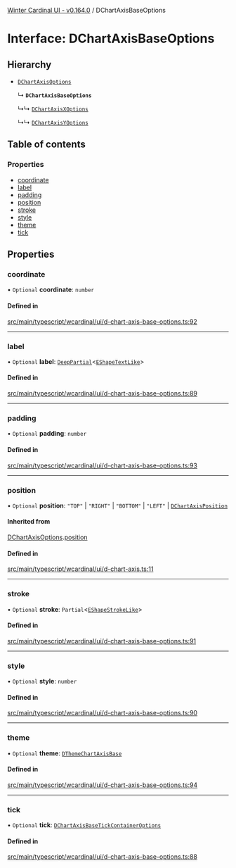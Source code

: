 [Winter Cardinal UI - v0.164.0](../index.md) / DChartAxisBaseOptions

# Interface: DChartAxisBaseOptions

## Hierarchy

- [`DChartAxisOptions`](DChartAxisOptions.md)

  ↳ **`DChartAxisBaseOptions`**

  ↳↳ [`DChartAxisXOptions`](DChartAxisXOptions.md)

  ↳↳ [`DChartAxisYOptions`](DChartAxisYOptions.md)

## Table of contents

### Properties

- [coordinate](DChartAxisBaseOptions.md#coordinate)
- [label](DChartAxisBaseOptions.md#label)
- [padding](DChartAxisBaseOptions.md#padding)
- [position](DChartAxisBaseOptions.md#position)
- [stroke](DChartAxisBaseOptions.md#stroke)
- [style](DChartAxisBaseOptions.md#style)
- [theme](DChartAxisBaseOptions.md#theme)
- [tick](DChartAxisBaseOptions.md#tick)

## Properties

### coordinate

• `Optional` **coordinate**: `number`

#### Defined in

[src/main/typescript/wcardinal/ui/d-chart-axis-base-options.ts:92](https://github.com/winter-cardinal/winter-cardinal-ui/blob/v0.164.0/src/main/typescript/wcardinal/ui/d-chart-axis-base-options.ts#L92)

___

### label

• `Optional` **label**: [`DeepPartial`](../index.md#deeppartial)<[`EShapeTextLike`](EShapeTextLike.md)\>

#### Defined in

[src/main/typescript/wcardinal/ui/d-chart-axis-base-options.ts:89](https://github.com/winter-cardinal/winter-cardinal-ui/blob/v0.164.0/src/main/typescript/wcardinal/ui/d-chart-axis-base-options.ts#L89)

___

### padding

• `Optional` **padding**: `number`

#### Defined in

[src/main/typescript/wcardinal/ui/d-chart-axis-base-options.ts:93](https://github.com/winter-cardinal/winter-cardinal-ui/blob/v0.164.0/src/main/typescript/wcardinal/ui/d-chart-axis-base-options.ts#L93)

___

### position

• `Optional` **position**: ``"TOP"`` \| ``"RIGHT"`` \| ``"BOTTOM"`` \| ``"LEFT"`` \| [`DChartAxisPosition`](../index.md#dchartaxisposition)

#### Inherited from

[DChartAxisOptions](DChartAxisOptions.md).[position](DChartAxisOptions.md#position)

#### Defined in

[src/main/typescript/wcardinal/ui/d-chart-axis.ts:11](https://github.com/winter-cardinal/winter-cardinal-ui/blob/v0.164.0/src/main/typescript/wcardinal/ui/d-chart-axis.ts#L11)

___

### stroke

• `Optional` **stroke**: `Partial`<[`EShapeStrokeLike`](EShapeStrokeLike.md)\>

#### Defined in

[src/main/typescript/wcardinal/ui/d-chart-axis-base-options.ts:91](https://github.com/winter-cardinal/winter-cardinal-ui/blob/v0.164.0/src/main/typescript/wcardinal/ui/d-chart-axis-base-options.ts#L91)

___

### style

• `Optional` **style**: `number`

#### Defined in

[src/main/typescript/wcardinal/ui/d-chart-axis-base-options.ts:90](https://github.com/winter-cardinal/winter-cardinal-ui/blob/v0.164.0/src/main/typescript/wcardinal/ui/d-chart-axis-base-options.ts#L90)

___

### theme

• `Optional` **theme**: [`DThemeChartAxisBase`](DThemeChartAxisBase.md)

#### Defined in

[src/main/typescript/wcardinal/ui/d-chart-axis-base-options.ts:94](https://github.com/winter-cardinal/winter-cardinal-ui/blob/v0.164.0/src/main/typescript/wcardinal/ui/d-chart-axis-base-options.ts#L94)

___

### tick

• `Optional` **tick**: [`DChartAxisBaseTickContainerOptions`](DChartAxisBaseTickContainerOptions.md)

#### Defined in

[src/main/typescript/wcardinal/ui/d-chart-axis-base-options.ts:88](https://github.com/winter-cardinal/winter-cardinal-ui/blob/v0.164.0/src/main/typescript/wcardinal/ui/d-chart-axis-base-options.ts#L88)
